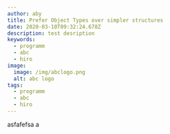 ```yaml
---
author: aby
title: Prefer Object Types over simpler structures
date: 2020-03-10T09:32:24.678Z
description: test desription
keywords:
  - programm
  - abc
  - hiro
image:
  image: /img/abclogo.png
  alt: abc logo
tags:
  - programm
  - abc
  - hiro
---
```

asfafefsa a